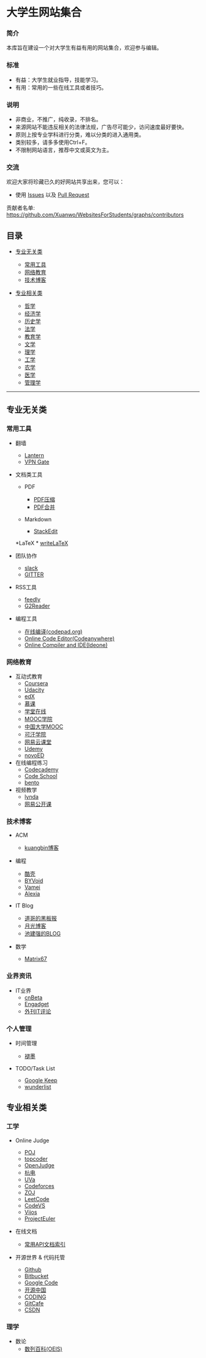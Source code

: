 大学生网站集合
===================
### 简介
本库旨在建设一个对大学生有益有用的网站集合，欢迎参与编辑。

###	标准
- 有益：大学生就业指导，技能学习。
- 有用：常用的一些在线工具或者技巧。

### 说明
- 非商业，不推广，纯收录，不排名。
- 来源网站不能违反相关的法律法规，广告尽可能少，访问速度最好要快。
- 原则上按专业学科进行分类，难以分类的进入通用类。
- 类别较多，请多多使用Ctrl+F。
- 不限制网站语言，推荐中文或英文为主。

### 交流
欢迎大家将珍藏已久的好网站共享出来，您可以：

* 使用 [Issues](https://github.com/Xuanwo/WebsitesForStudents/issues) 以及 [Pull Request](https://github.com/Xuanwo/WebsitesForStudents/pulls)

贡献者名单: https://github.com/Xuanwo/WebsitesForStudents/graphs/contributors

## 目录

* [专业无关类](#专业无关类)
	* [常用工具](#常用工具)
	* [网络教育](#网络教育)
	* [技术博客](#技术博客)

* [专业相关类](#专业相关类)
	* [哲学](#哲学)
	* [经济学](#经济学)
	* [历史学](#历史学)
	* [法学](#法学)
	* [教育学](#教育学)
	* [文学](#文学)
	* [理学](#理学)
	* [工学](#工学)
	* [农学](#农学)
	* [医学](#医学)
	* [管理学](#管理学)

---	
## 专业无关类
	
### 常用工具

* 翻墙
	* [Lantern](https://getlantern.org/)
	* [VPN Gate](http://www.vpngate.net/en/)

* 文档类工具
	* PDF
		* [PDF压缩](http://smallpdf.com/cn/compress-pdf)
		* [PDF合并](http://www.pdfmerge.com/)
	
	* Markdown
		* [StackEdit](https://stackedit.io/)

	*LaTeX
		* [writeLaTeX](https://www.writelatex.com/)
	
* 团队协作
	* [slack](https://slack.com/)
	* [GITTER](https://gitter.im/)

* RSS工具
	* [feedly](http://feedly.com/)
	* [G2Reader](https://www.g2reader.com)


* 编程工具
	* [在线编译(codepad.org)](http://codepad.org/)
	* [Online Code Editor(Codeanywhere)](https://codeanywhere.net/)
	* [Online Compiler and IDE(Ideone)](http://ideone.com/)

### 网络教育

* 互动式教育
	* [Coursera](https://www.coursera.org/)
	* [Udacity](https://www.udacity.com/)
	* [edX](https://www.edx.org/)
	* [慕课](http://www.imooc.com/)
	* [学堂在线](https://xuetangx.com/)
	* [MOOC学院](http://mooc.guokr.com/)
	* [中国大学MOOC](http://www.icourse163.org/)
	* [可汗学院](https://www.khanacademy.org/)
	* [网易云课堂](http://study.163.com/)
	* [Udemy](https://www.udemy.com/)
	* [novoED](https://novoed.com/)
* 在线编程练习
	* [Codecademy](http://www.codecademy.com/)
	* [Code School](https://www.codeschool.com/)
	* [bento](https://www.bento.io/)
* 视频教学
	* [lynda](http://www.lynda.com/)
	* [网易公开课](http://open.163.com/)

### 技术博客

* ACM
	* [kuangbin博客](http://www.kuangbin.net/)

* 编程
	* [酷壳](http://coolshell.cn/)
	* [BYVoid](http://www.byvoid.com/blog/)
	* [Vamei](http://www.cnblogs.com/vamei/)
	* [Alexia](http://www.cnblogs.com/lanxuezaipiao/)

* IT Blog
	* [道哥的黑板报](http://taosay.net/)
	* [月光博客](http://www.williamlong.info/)
	* [池建强的BLOG](http://www.cnblogs.com/chijianqiang/)


* 数学
	* [Matrix67](http://www.matrix67.com/blog/)

### 业界资讯

* IT业界
	* [cnBeta](http://www.cnbeta.com/)
	* [Engadget](http://cn.engadget.com/)
	* [外刊IT评论](http://www.vaikan.com/)

### 个人管理

* 时间管理
	* [褪墨](http://www.mifengtd.cn/)

* TODO/Task List
	* [Google Keep](https://keep.google.com/)
	* [wunderlist](https://www.wunderlist.com/)

## 专业相关类


### 工学

* Online Judge
	* [POJ](http://poj.org/)
	* [topcoder](http://www.topcoder.com/)
	* [OpenJudge](http://openjudge.cn/)
	* [杭电](http://acm.hdu.edu.cn/)
	* [UVa](http://uva.onlinejudge.org/)
	* [Codeforces](http://codeforces.com/)
	* [ZOJ](http://acm.zju.edu.cn/onlinejudge/)
	* [LeetCode](https://oj.leetcode.com/)
	* [CodeVS](http://codevs.cn/)
	* [Vijos](https://vijos.org/)
	* [ProjectEuler](https://projecteuler.net/)

* 在线文档
	* [常用API文档索引](http://tool.oschina.net/apidocs)

* 开源世界 & 代码托管
	* [Github](https://github.com/)
	* [Bitbucket](https://bitbucket.org)
	* [Google Code](https://code.google.com/)
	* [开源中国](http://www.oschina.net/)
	* [CODING](https://coding.net/home.html)
	* [GitCafe](https://gitcafe.com/)
	* [CSDN](http://code.csdn.net/)


### 理学

* 数论
	* [数列百科(OEIS)](http://oeis.org/)

